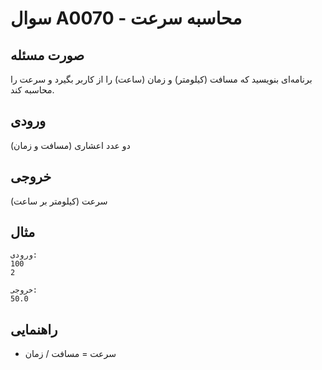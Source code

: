 # سوال A0070 - محاسبه سرعت

## صورت مسئله
برنامه‌ای بنویسید که مسافت (کیلومتر) و زمان (ساعت) را از کاربر بگیرد و سرعت را محاسبه کند.

## ورودی
دو عدد اعشاری (مسافت و زمان)

## خروجی
سرعت (کیلومتر بر ساعت)

## مثال
```
ورودی:
100
2

خروجی:
50.0
```

## راهنمایی
- سرعت = مسافت / زمان
